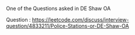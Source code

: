 One of the Questions asked in DE Shaw OA

Question : https://leetcode.com/discuss/interview-question/4833211/Police-Stations-or-DE-Shaw-OA